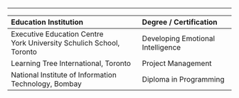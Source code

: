 
---

Education Institution | Degree / Certification
:-------------------- | :---------------------
Executive Education Centre<br>York University Schulich School, Toronto | Developing Emotional Intelligence
Learning Tree International, Toronto | Project Management
National Institute of Information Technology, Bombay | Diploma in Programming
